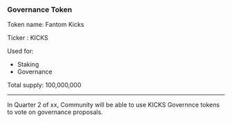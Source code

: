 ### Governance Token

Token name: Fantom Kicks

Ticker : KICKS

Used for:

* Staking 
* Governance

Total supply: 100,000,000

****




In Quarter 2 of xx, Community will be able to use KICKS Governnce tokens to vote on governance proposals.
